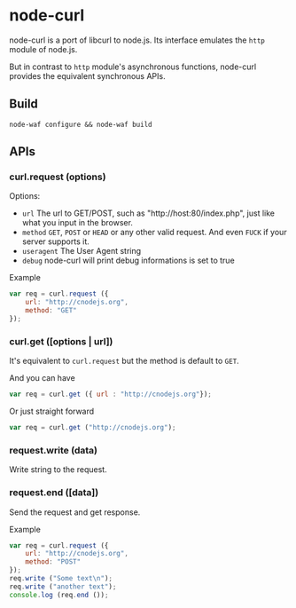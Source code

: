 # node-curl
  
 node-curl is a port of libcurl to node.js. Its interface emulates the
 `http` module of node.js. 

 But in contrast to `http` module's asynchronous functions, node-curl
 provides the equivalent synchronous APIs.

## Build
  
    node-waf configure && node-waf build

## APIs

### curl.request (options)
 
 Options:

 - `url`        The url to GET/POST, such as "http://host:80/index.php", just like what you input in the browser.
 - `method`     `GET`, `POST` or `HEAD` or any other valid request. And even `FUCK` if your server supports it.
 - `useragent`  The User Agent string
 - `debug`      node-curl will print debug informations is set to true

 Example

```javascript
var req = curl.request ({
    url: "http://cnodejs.org",
    method: "GET"
});
```

### curl.get ([options | url])

 It's equivalent to `curl.request` but the method is default to `GET`.

 And you can have

```javascript
var req = curl.get ({ url : "http://cnodejs.org"});
```

 Or just straight forward

```javascript
var req = curl.get ("http://cnodejs.org");
```

### request.write (data)
 
 Write string to the request.

### request.end ([data])

 Send the request and get response.

 Example

```javascript
var req = curl.request ({
    url: "http://cnodejs.org",
    method: "POST"
});
req.write ("Some text\n");
req.write ("another text");
console.log (req.end ());
```

